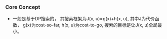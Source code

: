 ### Core Concept
- 一般是基于DP搜索的， 其搜索框架为J(x, u)=g(x)+h(x, u), 其中J为代价函数， g(x)为cost-so-far, h(x, u)为cost-to-go, 搜索的目标是让J(x, u)全局最小。